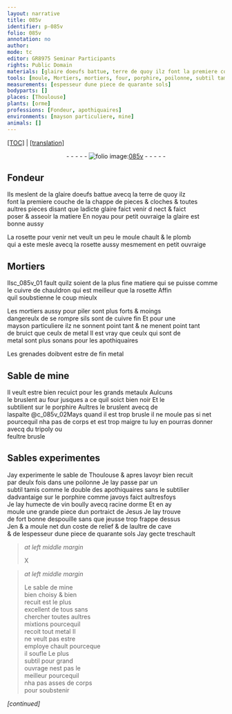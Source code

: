 ```yaml
---
layout: narrative
title: 085v
identifier: p-085v
folio: 085v
annotation: no
author:
mode: tc
editor: GR8975 Seminar Participants
rights: Public Domain
materials: [glaire doeufs battue, terre de quoy ilz font la premiere couche de la chappe de pieces & cloches & toutes aultres pieces, glaire, rosette, plomb, cuivre de chauldron, cuivre fin, metal, fin metal, Sable de mine, grands metaulx, porphire, aspalte, tripoly, feultre brusle, sable de Thoulouse, vin boully avecq racine dorme, sable de mine]
tools: [moule, Mortiers, mortiers, four, porphire, poilonne, subtil tamis, double des apothiquaires]
measurements: [espesseur dune piece de quarante sols]
bodyparts: []
places: [Thoulouse]
plants: [orme]
professions: [Fondeur, apothiquaires]
environments: [mayson particuliere, mine]
animals: []
---
```


 <p><a href="{{ site.baseurl }}/diplomatic/">[TOC]</a> | <a href="{{ site.baseurl }}/texts/p-085v_tl/" target="_blank">[translation]</a></p><div class="folio" align="center">- - - - - <a href="http://gallica.bnf.fr/ark:/12148/btv1b10500001g/f176.image" target="_blank"><img src="https://cu-mkp.github.io/2017-workshop-edition/assets/photo-icon.png" alt="folio image: " style="display:inline-block; margin-bottom:-3px;"/>085v</a> - - - - - </div>  
  

## <span class="pro">Fondeur</span>

 
Ils meslent de la <span class="m">glaire doeufs battue</span> avecq la <span class="m">terre de quoy ilz<br/> font la premiere couche de la chappe de pieces & cloches & toutes<br/> aultres pieces</span> disant que ladicte <span class="m">glaire</span> faict venir <span class="del">d</span> nect & faict<br/> poser & asseoir la matiere En noyau pour petit ouvraige la <span class="m">glaire</span> est<br/> bonne aussy
 
La <span class="m">rosette</span> pour venir net veult un peu le <span class="tl">moule</span> chault & le <span class="m">plomb</span><br/> qui a este mesle avecq la <span class="m">rosette</span> aussy mesmem<span class="exp">ent</span> en petit ouvraige
 
 
  

## <span class="tl">Mortiers</span>

 
Ilsc_085v_01 fault quilz soient de la plus fine matiere qui se puisse co<span class="exp">mm</span>e<br/> le <span class="m">cuivre de chauldron</span> qui est meilleur que la <span class="m">rosette</span> Affin<br/> quil soubstienne le coup mieulx
 
Les <span class="tl">mortiers</span> aussy pour piler sont plus forts & moings<br/> dangereulx de se rompre sils sont de <span class="m">cuivre fin</span> Et pour une<br/> <span class="env">mayson particuliere</span> ilz ne <span class="sn">sonnent</span> point tant & ne <span class="sn">menent</span> point ta<span class="exp">n</span>t<br/> de bruict que ceulx de <span class="m">metal</span> Il est vray que ceulx qui sont de<br/> <span class="m">metal</span> sont plus <span class="sn">sonans</span> pour les <span class="pro">apothiquaires</span>
 
Les grenades doibvent estre de <span class="m">fin metal</span>
 
 
  

## <span class="m">Sable de <span class="env">mine</span></span>

 
Il veult estre bien recuict pour les <span class="m">grands metaulx</span> Aulcuns<br/> le bruslent au <span class="tl">four</span> jusques a ce quil soict bien noir Et le<br/> subtilient sur le <span class="tl"><span class="m">porphire</span></span> Aultres le bruslent avecq de<br/> l<span class="m">aspalte</span> @c_085v_02Mays quand il est trop brusle il ne moule pas si net<br/> pourcequil nha pas de corps et est trop maigre tu luy en pourras donner avecq du <span class="m">tripoly</span> ou<br/> <span class="m">feultre brusle</span>
 
 
  

## Sables experimentes

 
Jay experimente le <span class="m">sable de <span class="pl">Th<span class="exp">ou</span>l<span class="exp">ous</span>e</span></span> & apres lavoyr bien recuit<br/> par deulx fois dans une <span class="tl">poilonne</span> Je lay passe par un<br/> <span class="tl">subtil tamis</span> co<span class="exp">mm</span>e le <span class="tl">double des <span class="pro">apothiquaires</span></span> sans le subtilier<br/> dadvantaige sur le <span class="tl"><span class="m">porphire</span></span> co<span class="exp">mm</span>e javoys faict aultresfoys<br/> Je lay humecte de <span class="m">vin boully avecq racine d<span class="pa">orme</span></span> Et en ay<br/> moule une grande piece dun portraict de <span class="pn">Jesus</span> Je lay trouve<br/> de fort bonne despouille sans que jeusse trop frappe dessus<br/> <span class="del">Jen</span> & a moule net dun coste de relief & de laultre de cave<br/> & de l<span class="ms">espesseur dune piece de quarante <span class="cn">sols</span></span> Jay gecte treschault
 
> *at left middle margin*
> 
> 
>   X 
 
> *at left middle margin*
> 
> 
>   Le <span class="m">sable de <span class="env">mine</span></span><br/> bien choisy & bien<br/> recuit est le plus<br/> excellent de tous sans<br/> chercher toutes aultres<br/> mixtions pourcequil<br/> recoit tout <span class="m">metal</span> Il<br/> ne veult pas estre<br/> employe chault pourceq<span class="exp">ue</span><br/> il soufle Le plus<br/> subtil pour grand<br/> ouvrage nest pas le<br/> meilleur pourcequil<br/> nha pas asses de corps<br/> pour soubstenir
 
*[continued]*
 
 
